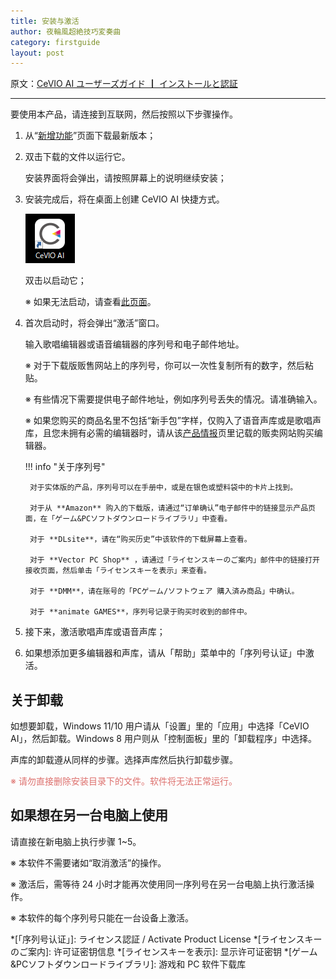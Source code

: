 ```yaml
---
title: 安装与激活
author: 夜輪風超絶技巧変奏曲
category: firstguide
layout: post
---
```

原文：[CeVIO AI ユーザーズガイド ┃ インストールと認証](https://cevio.jp/guide/cevio_ai/firstguide/install/)

---

要使用本产品，请连接到互联网，然后按照以下步骤操作。

1. 从“[新增功能](https://cevio.jp/guide/cevio_ai/)”页面下载最新版本；

2. 双击下载的文件以运行它。

   安装界面将会弹出，请按照屏幕上的说明继续安装；

3. 安装完成后，将在桌面上创建 CeVIO AI 快捷方式。

    ![icon](images/icon.png)

    双击以启动它；

    ※ 如果无法启动，请查看[此页面](https://cevio.jp/guide/cevio_ai/faq/)。

4. 首次启动时，将会弹出“激活”窗口。

    输入歌唱编辑器或语音编辑器的序列号和电子邮件地址。

    ※ 对于下载版贩售网站上的序列号，你可以一次性复制所有的数字，然后粘贴。

    ※ 有些情况下需要提供电子邮件地址，例如序列号丢失的情况。请准确输入。

    ※ 如果您购买的商品名里不包括“新手包”字样，仅购入了语音声库或是歌唱声库，且您未拥有必需的编辑器时，请从该[产品情报](https://cevio.jp/products_cevio_ai/)页里记载的贩卖网站购买编辑器。

    !!! info "关于序列号"

        对于实体版的产品，序列号可以在手册中，或是在银色或塑料袋中的卡片上找到。

        对于从 **Amazon** 购入的下载版，请通过“订单确认”电子邮件中的链接显示产品页面，在「ゲーム&PCソフトダウンロードライブラリ」中查看。

        对于 **DLsite**，请在“购买历史”中该软件的下载屏幕上查看。
        
        对于 **Vector PC Shop** ，请通过「ライセンスキーのご案内」邮件中的链接打开接收页面，然后单击「ライセンスキーを表示」来查看。

        对于 **DMM**，请在账号的「PCゲーム/ソフトウェア 購入済み商品」中确认。

        对于 **animate GAMES**，序列号记录于购买时收到的邮件中。

5. 接下来，激活歌唱声库或语音声库；

6. 如果想添加更多编辑器和声库，请从「帮助」菜单中的「序列号认证」中激活。

## 关于卸载

如想要卸载，Windows 11/10 用户请从「设置」里的「应用」中选择「CeVIO AI」，然后卸载。Windows 8 用户则从「控制面板」里的「卸载程序」中选择。

声库的卸载遵从同样的步骤。选择声库然后执行卸载步骤。

<span style="color: #dd6f6c">※ 请勿直接删除安装目录下的文件。软件将无法正常运行。</span>

## 如果想在另一台电脑上使用

请直接在新电脑上执行步骤 1~5。

※ 本软件不需要诸如“取消激活”的操作。

※ 激活后，需等待 24 小时才能再次使用同一序列号在另一台电脑上执行激活操作。

※ 本软件的每个序列号只能在一台设备上激活。

*[「序列号认证」]: ライセンス認証 / Activate Product License
*[ライセンスキーのご案内]: 许可证密钥信息
*[ライセンスキーを表示]: 显示许可证密钥
*[ゲーム&PCソフトダウンロードライブラリ]: 游戏和 PC 软件下载库

